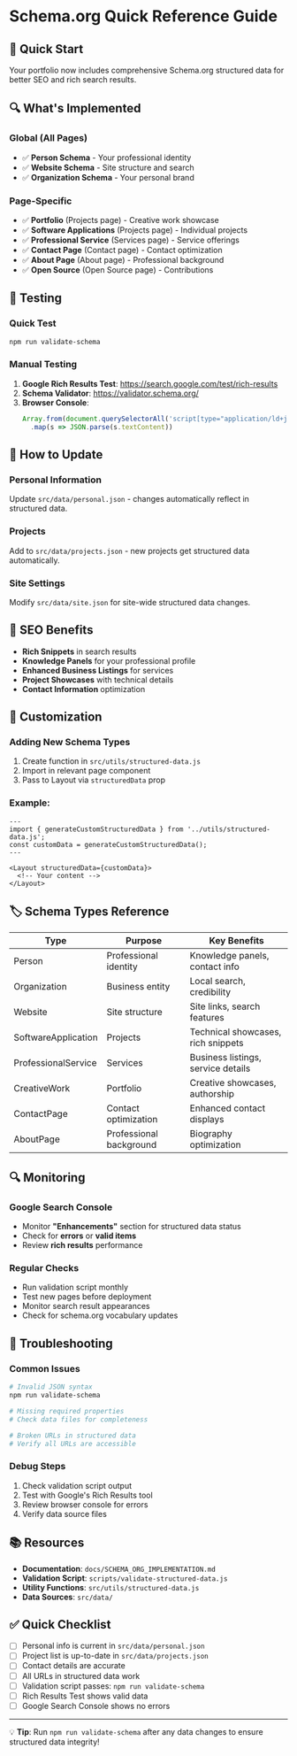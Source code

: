 # Schema.org Quick Reference Guide

## 🚀 Quick Start

Your portfolio now includes comprehensive Schema.org structured data for better SEO and rich search results.

## 🔍 What's Implemented

### Global (All Pages)
- ✅ **Person Schema** - Your professional identity
- ✅ **Website Schema** - Site structure and search
- ✅ **Organization Schema** - Your personal brand

### Page-Specific
- ✅ **Portfolio** (Projects page) - Creative work showcase
- ✅ **Software Applications** (Projects page) - Individual projects
- ✅ **Professional Service** (Services page) - Service offerings  
- ✅ **Contact Page** (Contact page) - Contact optimization
- ✅ **About Page** (About page) - Professional background
- ✅ **Open Source** (Open Source page) - Contributions

## 🧪 Testing

### Quick Test
```bash
npm run validate-schema
```

### Manual Testing
1. **Google Rich Results Test**: https://search.google.com/test/rich-results
2. **Schema Validator**: https://validator.schema.org/
3. **Browser Console**: 
   ```javascript
   Array.from(document.querySelectorAll('script[type="application/ld+json"]'))
     .map(s => JSON.parse(s.textContent))
   ```

## 📝 How to Update

### Personal Information
Update `src/data/personal.json` - changes automatically reflect in structured data.

### Projects
Add to `src/data/projects.json` - new projects get structured data automatically.

### Site Settings
Modify `src/data/site.json` for site-wide structured data changes.

## 🎯 SEO Benefits

- **Rich Snippets** in search results
- **Knowledge Panels** for your professional profile
- **Enhanced Business Listings** for services
- **Project Showcases** with technical details
- **Contact Information** optimization

## 🔧 Customization

### Adding New Schema Types
1. Create function in `src/utils/structured-data.js`
2. Import in relevant page component
3. Pass to Layout via `structuredData` prop

### Example:
```astro
---
import { generateCustomStructuredData } from '../utils/structured-data.js';
const customData = generateCustomStructuredData();
---

<Layout structuredData={customData}>
  <!-- Your content -->
</Layout>
```

## 🏷️ Schema Types Reference

| Type | Purpose | Key Benefits |
|------|---------|--------------|
| Person | Professional identity | Knowledge panels, contact info |
| Organization | Business entity | Local search, credibility |
| Website | Site structure | Site links, search features |
| SoftwareApplication | Projects | Technical showcases, rich snippets |
| ProfessionalService | Services | Business listings, service details |
| CreativeWork | Portfolio | Creative showcases, authorship |
| ContactPage | Contact optimization | Enhanced contact displays |
| AboutPage | Professional background | Biography optimization |

## 🔍 Monitoring

### Google Search Console
- Monitor **"Enhancements"** section for structured data status
- Check for **errors** or **valid items**
- Review **rich results** performance

### Regular Checks
- Run validation script monthly
- Test new pages before deployment
- Monitor search result appearances
- Check for schema.org vocabulary updates

## 🚨 Troubleshooting

### Common Issues
```bash
# Invalid JSON syntax
npm run validate-schema

# Missing required properties
# Check data files for completeness

# Broken URLs in structured data
# Verify all URLs are accessible
```

### Debug Steps
1. Check validation script output
2. Test with Google's Rich Results tool
3. Review browser console for errors
4. Verify data source files

## 📚 Resources

- **Documentation**: `docs/SCHEMA_ORG_IMPLEMENTATION.md`
- **Validation Script**: `scripts/validate-structured-data.js`
- **Utility Functions**: `src/utils/structured-data.js`
- **Data Sources**: `src/data/`

## ✅ Quick Checklist

- [ ] Personal info is current in `src/data/personal.json`
- [ ] Project list is up-to-date in `src/data/projects.json`
- [ ] Contact details are accurate
- [ ] All URLs in structured data work
- [ ] Validation script passes: `npm run validate-schema`
- [ ] Rich Results Test shows valid data
- [ ] Google Search Console shows no errors

---

💡 **Tip**: Run `npm run validate-schema` after any data changes to ensure structured data integrity!
